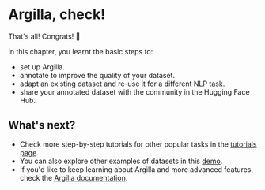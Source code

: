 # Argilla, check!

<CourseFloatingBanner
    chapter={10}
    classNames="absolute z-10 right-0 top-0"
/>

That's all! Congrats! 👏 

In this chapter, you learnt the basic steps to:
- set up Argilla.
- annotate to improve the quality of your dataset.
- adapt an existing dataset and re-use it for a different NLP task.
- share your annotated dataset with the community in the Hugging Face Hub.

## What's next?
- Check more step-by-step tutorials for other popular tasks in the [tutorials page](https://docs.argilla.io/latest/tutorials/).
- You can also explore other examples of datasets in this [demo](https://demo.argilla.io/sign-in?auth=ZGVtbzoxMjM0NTY3OA==).
- If you'd like to keep learning about Argilla and more advanced features, check the [Argilla documentation](https://docs.argilla.io/latest/).
 